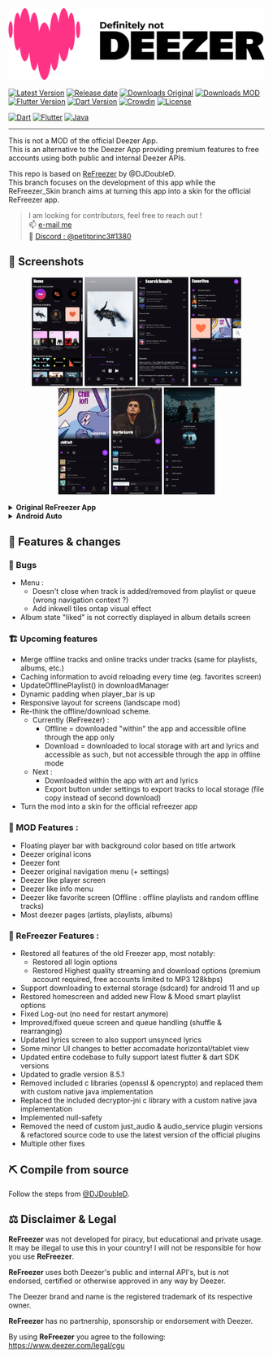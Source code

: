 ![Deezer](./assets/banner.png?raw=true)

[![Latest Version](https://img.shields.io/github/v/release/PetitPrinc3/Deezer?color=blue)](../../releases/latest)
[![Release date](https://img.shields.io/github/release-date/PetitPrinc3/Deezer)](../../releases/latest)
[![Downloads Original](https://img.shields.io/github/downloads/DJDoubleD/ReFreezer/total?color=blue&label=ReFreezer%20downloads)](../../releases)
[![Downloads MOD](https://img.shields.io/github/downloads/PetitPrinc3/Deezer/total?color=blue&label=MOD%20downloads)](../../releases)
[![Flutter Version](https://shields.io/badge/Flutter-v3.24.4-darkgreen.svg)](https://docs.flutter.dev/tools/sdk)
[![Dart Version](https://shields.io/badge/Dart-v3.5.4-darkgreen.svg)](https://dart.dev/get-dart)
[![Crowdin](https://badges.crowdin.net/refreezer/localized.svg)](https://crowdin.com/project/refreezer)
[![License](https://img.shields.io/github/license/PetitPrinc3/Deezer?flat)](./LICENSE)

[![Dart](https://img.shields.io/badge/Dart-0175C2?style=for-the-badge&logo=dart&logoColor=white)](https://dart.dev/)
[![Flutter](https://img.shields.io/badge/Flutter-02569B?style=for-the-badge&logo=flutter&logoColor=white)](https://flutter.dev/)
[![Java](https://img.shields.io/badge/Java-ED8B00?style=for-the-badge&logo=openjdk&logoColor=white)](https://www.java.com/)

---

This is not a MOD of the official Deezer App.  
This is an alternative to the Deezer App providing premium features to free accounts using both public and internal Deezer APIs.  

This repo is based on [ReFreezer](https://github.com/DJDoubleD/ReFreezer) by @DJDoubleD.  
This branch focuses on the development of this app while the ReFreezer_Skin branch aims at turning this app into a skin for the official ReFreezer app.

> I am looking for contributors, feel free to reach out !  
> :mailbox: [e-mail me](mailto:gavrochebackups@gmail.com)  
> :space_invader: [Discord : @petitprinc3#1380](https://discordapp.com/users/PetitPrince#1380)

## :camera_flash: Screenshots

<p align="center">
    <img src="./assets/screenshots/Mod_home.png" width=100>
    <img src="./assets/screenshots/Mod_player.png" width=100>
    <img src="./assets/screenshots/Mod_search.png" width=100>
    <img src="./assets/screenshots/Mod_favorites.png" width=100>
    <img src="./assets/screenshots/Mod_playlists.png" width=100>
    <img src="./assets/screenshots/Mod_artists.png" width=100>
    <img src="./assets/screenshots/Mod_menu.png" width=100>
</p>

<details><summary><b>Original ReFreezer App</b></summary>
<p align="center">
    <img src="./assets/screenshots/Login.jpg" width=150>
    <img src="./assets/screenshots/Home.jpg" width=150>
    <img src="./assets/screenshots/Player.jpg" width=150>
    <img src="./assets/screenshots/Lyrics.jpg" width=150>
    <img src="./assets/screenshots/Search.jpg" width=150>
    <img src="./assets/screenshots/SearchResults.jpg" width=150>
    <img src="./assets/screenshots/Library.jpg" width=150>
    <img src="./assets/screenshots/DownloadRunning.jpg" width=150>
    <img src="./assets/screenshots/DownloadFinished.jpg" width=150>
    <img src="./assets/screenshots/PlayerHorizontal.jpg" height=150>
</p>
</details>
<details><summary><b>Android Auto</b></summary>
  <p align="center">
    <img src="./assets/screenshots/Android_Auto-Head_Unit-home.png" max-height=400>
    <img src="./assets/screenshots/Android_Auto-Head_Unit-more.png" max-height=400>
    <img src="./assets/screenshots/Android_Auto-Head_Unit-play.png" max-height=400>
    <img src="./assets/screenshots/Android_Auto-Head_Unit-wide-playing.png" max-height=400>
  </p>
</details>

## :star2: Features & changes

### :lady_beetle: Bugs
- Menu :
  - Doesn't close when track is added/removed from playlist or queue (wrong navigation context ?)
  - Add inkwell tiles ontap visual effect
- Album state "liked" is not correctly displayed in album details screen

### :building_construction: Upcoming features
- Merge offline tracks and online tracks under tracks (same for playlists, albums, etc.)
- Caching information to avoid reloading every time (eg. favorites screen)
- UpdateOfflinePlaylist() in downloadManager
- Dynamic padding when player_bar is up
- Responsive layout for screens (landscape mod)
- Re-think the offline/download scheme. 
  - Currently (ReFreezer) :
    - Offline = downloaded "within" the app and accessible ofline through the app only
    - Download = downloaded to local storage with art and lyrics and accessible as such, but not accessible through the app in offline mode
  - Next :
    - Downloaded within the app with art and lyrics
    - Export button under settings to export tracks to local storage (file copy instead of second download)
- Turn the mod into a skin for the official refreezer app


### :rocket: MOD Features :
- Floating player bar with background color based on title artwork
- Deezer original icons
- Deezer font
- Deezer original navigation menu (+ settings)
- Deezer like player screen
- Deezer like info menu
- Deezer like favorite screen (Offline : offline playlists and random offline tracks)
- Most deezer pages (artists, playlists, albums)

### :rocket: ReFreezer Features :
- Restored all features of the old Freezer app, most notably:
  - Restored all login options
  - Restored Highest quality streaming and download options (premium account required, free accounts limited to MP3 128kbps)
- Support downloading to external storage (sdcard) for android 11 and up
- Restored homescreen and added new Flow & Mood smart playlist options
- Fixed Log-out (no need for restart anymore)
- Improved/fixed queue screen and queue handling (shuffle & rearranging)
- Updated lyrics screen to also support unsynced lyrics
- Some minor UI changes to better accomadate horizontal/tablet view
- Updated entire codebase to fully support latest flutter & dart SDK versions
- Updated to gradle version 8.5.1
- Removed included c libraries (openssl & opencrypto) and replaced them with custom native java implementation
- Replaced the included decryptor-jni c library with a custom native java implementation
- Implemented null-safety
- Removed the need of custom just_audio & audio_service plugin versions & refactored source code to use the latest version of the official plugins
- Multiple other fixes

## :pick: Compile from source

Follow the steps from [@DJDoubleD](https://github.com/DJDoubleD/refreezer).

## :balance_scale: Disclaimer & Legal

**ReFreezer** was not developed for piracy, but educational and private usage.
It may be illegal to use this in your country!
I will not be responsible for how you use **ReFreezer**.

**ReFreezer** uses both Deezer's public and internal API's, but is not endorsed, certified or otherwise approved in any way by Deezer.

The Deezer brand and name is the registered trademark of its respective owner.

**ReFreezer** has no partnership, sponsorship or endorsement with Deezer.

By using **ReFreezer** you agree to the following: <https://www.deezer.com/legal/cgu>
